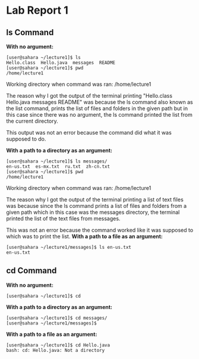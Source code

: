 # Lab Report 1
## ls Command
**With no argument:**
```
[user@sahara ~/lecture1]$ ls
Hello.class  Hello.java  messages  README
[user@sahara ~/lecture1]$ pwd
/home/lecture1
```
Working directory when command was ran: /home/lecture1

The reason why I got the output of the terminal printing "Hello.class Hello.java messages README" was because the ls command also known as the list command, prints the list of files and folders in the given path but in this case since there was no argument, the ls command printed the list from the current directory. 

This output was not an error because the command did what it was supposed to do.

**With a path to a directory as an argument:**
```
[user@sahara ~/lecture1]$ ls messages/
en-us.txt  es-mx.txt  ru.txt  zh-cn.txt
[user@sahara ~/lecture1]$ pwd
/home/lecture1
```
Working directory when command was ran: /home/lecture1

The reason why I got the output of the terminal printing a list of text files was because since the ls command prints a list of files and folders from a given path which in this case was the messages directory, the terminal printed the list of the text files from messages.

This was not an error because the command worked like it was supposed to which was to print the list. 
**With a path to a file as an argument:**
```
[user@sahara ~/lecture1/messages]$ ls en-us.txt 
en-us.txt
```
## cd Command
**With no argument:**
```
[user@sahara ~/lecture1]$ cd
```
**With a path to a directory as an argument:**
```
[user@sahara ~/lecture1]$ cd messages/
[user@sahara ~/lecture1/messages]$
```
**With a path to a file as an argument:**
```
[user@sahara ~/lecture1]$ cd Hello.java 
bash: cd: Hello.java: Not a directory
```

